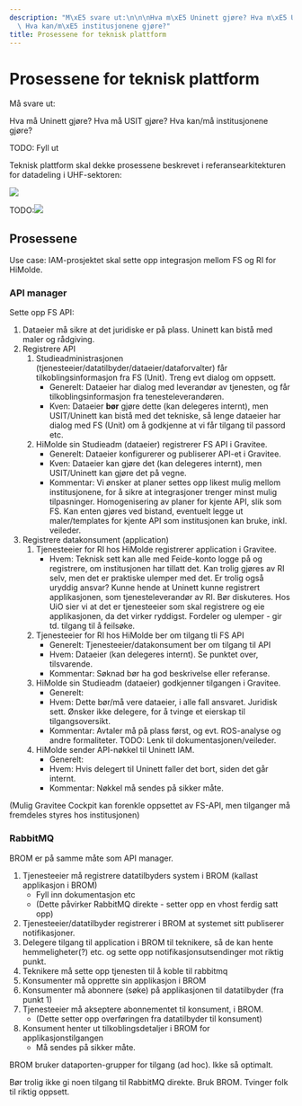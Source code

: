 ```yaml
---
description: "M\xE5 svare ut:\n\n\nHva m\xE5 Uninett gjøre? Hva m\xE5 USIT gjøre?\
  \ Hva kan/m\xE5 institusjonene gjøre?"
title: Prosessene for teknisk plattform
---
```


# Prosessene for teknisk plattform

Må svare ut:


Hva må Uninett gjøre? Hva må USIT gjøre? Hva kan/må institusjonene gjøre?

TODO: Fyll ut


Teknisk plattform skal dekke prosessene beskrevet i referansearkitekturen for datadeling i UHF-sektoren:


![](/datadeling/img/arch-datautveksling.png)


TODO:![](/datadeling/img/todo-prosesser.png)


## Prosessene


Use case: IAM-prosjektet skal sette opp integrasjon mellom FS og RI for HiMolde.


### API manager


Sette opp FS API:


1. Dataeier må sikre at det juridiske er på plass. Uninett kan bistå med maler og rådgiving.
2. Registrere API
	1. Studieadministrasjonen (tjenesteeier/datatilbyder/dataeier/dataforvalter) får tilkoblingsinformasjon fra FS (Unit). Treng evt dialog om oppsett.
		* Generelt: Dataeier har dialog med leverandør av tjenesten, og får tilkoblingsinformasjon fra tenesteleverandøren.
		* Kven: Dataeier **bør** gjøre dette (kan delegeres internt), men USIT/Uninett kan bistå med det tekniske, så lenge dataeier har dialog med FS (Unit) om å godkjenne at vi får tilgang til passord etc.
	2. HiMolde sin Studieadm (dataeier) registrerer FS API i Gravitee.
		* Generelt: Dataeier konfigurerer og publiserer API-et i Gravitee.
		* Kven: Dataeier kan gjøre det (kan delegeres internt), men USIT/Uninett kan gjøre det på vegne.
		* Kommentar: Vi ønsker at planer settes opp likest mulig mellom institusjonene, for å sikre at integrasjoner trenger minst mulig tilpasninger. Homogenisering av planer for kjente API, slik som FS. Kan enten gjøres ved bistand, eventuelt legge ut maler/templates for kjente API som institusjonen kan bruke, inkl. veileder.
3. Registrere datakonsument (application)
	1. Tjenesteeier for RI hos HiMolde registrerer application i Gravitee.
		* Hvem: Teknisk sett kan alle med Feide-konto logge på og registrere, om institusjonen har tillatt det. Kan trolig gjøres av RI selv, men det er praktiske ulemper med det. Er trolig også uryddig ansvar? Kunne hende at Uninett kunne registrert applikasjonen, som tjenesteleverandør av RI. Bør diskuteres. Hos UiO sier vi at det er tjenesteeier som skal registrere og eie applikasjonen, da det virker ryddigst. Fordeler og ulemper - gir td. tilgang til å feilsøke.
	2. Tjenesteeier for RI hos HiMolde ber om tilgang tli FS API
		* Generelt: Tjenesteeier/datakonsument ber om tilgang til API
		* Hvem: Dataeier (kan delegeres internt). Se punktet over, tilsvarende.
		* Kommentar: Søknad bør ha god beskrivelse eller referanse.
	3. HiMolde sin Studieadm (dataeier) godkjenner tilgangen i Gravitee.
		* Generelt:
		* Hvem: Dette bør/må vere dataeier, i alle fall ansvaret. Juridisk sett. Ønsker ikke delegere, for å tvinge et eierskap til tilgangsoversikt.
		* Kommentar: Avtaler må på plass først, og evt. ROS-analyse og andre formaliteter. TODO: Lenk til dokumentasjonen/veileder.
	4. HiMolde sender API-nøkkel til Uninett IAM.
		* Generelt:
		* Hvem: Hvis delegert til Uninett faller det bort, siden det går internt.
		* Kommentar: Nøkkel må sendes på sikker måte.


(Mulig Gravitee Cockpit kan forenkle oppsettet av FS-API, men tilganger må fremdeles styres hos institusjonen)


### RabbitMQ


BROM er på samme måte som API manager.


1. Tjenesteeier må registrere datatilbyders system i BROM (kallast applikasjon i BROM)
	* Fyll inn dokumentasjon etc
	* (Dette påvirker RabbitMQ direkte - setter opp en vhost ferdig satt opp)
2. Tjenesteeier/datatilbyder registrerer i BROM at systemet sitt publiserer notifikasjoner.
3. Delegere tilgang til application i BROM til teknikere, så de kan hente hemmeligheter(?) etc. og sette opp notifikasjonsutsendinger mot riktig punkt.
4. Teknikere må sette opp tjenesten til å koble til rabbitmq
5. Konsumenter må opprette sin applikasjon i BROM
6. Konsumenter må abonnere (søke) på applikasjonen til datatilbyder (fra punkt 1)
7. Tjenesteeier må akseptere abonnementet til konsument, i BROM.
	* (Dette setter opp overføringen fra datatilbyder til konsument)
8. Konsument henter ut tilkoblingsdetaljer i BROM for applikasjonstilgangen
	* Må sendes på sikker måte.


BROM bruker dataporten-grupper for tilgang (ad hoc). Ikke så optimalt.


Bør trolig ikke gi noen tilgang til RabbitMQ direkte. Bruk BROM. Tvinger folk til riktig oppsett.